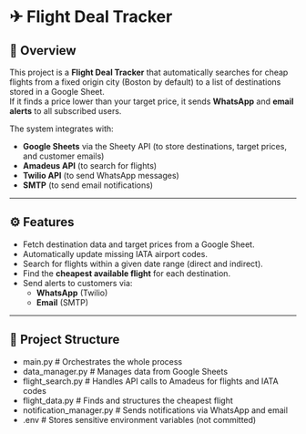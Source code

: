 # ✈ Flight Deal Tracker

## 📌 Overview
This project is a **Flight Deal Tracker** that automatically searches for cheap flights from a fixed origin city (Boston by default) to a list of destinations stored in a Google Sheet.  
If it finds a price lower than your target price, it sends **WhatsApp** and **email alerts** to all subscribed users.

The system integrates with:
- **Google Sheets** via the Sheety API (to store destinations, target prices, and customer emails)
- **Amadeus API** (to search for flights)
- **Twilio API** (to send WhatsApp messages)
- **SMTP** (to send email notifications)

---

## ⚙ Features
- Fetch destination data and target prices from a Google Sheet.
- Automatically update missing IATA airport codes.
- Search for flights within a given date range (direct and indirect).
- Find the **cheapest available flight** for each destination.
- Send alerts to customers via:
  - **WhatsApp** (Twilio)
  - **Email** (SMTP)

---

## 📂 Project Structure
- main.py # Orchestrates the whole process
- data_manager.py # Manages data from Google Sheets
- flight_search.py # Handles API calls to Amadeus for flights and IATA codes
- flight_data.py # Finds and structures the cheapest flight
- notification_manager.py # Sends notifications via WhatsApp and email
- .env # Stores sensitive environment variables (not committed)

